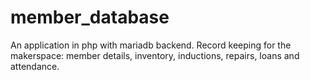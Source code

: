 # member_database
An application in php with mariadb backend. Record keeping for the makerspace: member details, inventory, inductions, repairs, loans and attendance.
